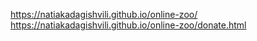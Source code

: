 https://natiakadagishvili.github.io/online-zoo/
https://natiakadagishvili.github.io/online-zoo/donate.html

